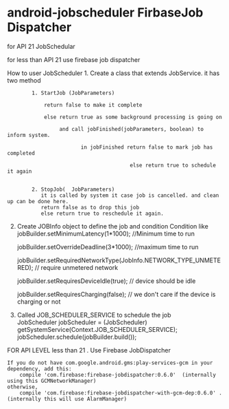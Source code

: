 # android-jobscheduler FirbaseJob Dispatcher

for API 21 JobSchedular

for less than API 21 use firebase job dispatcher

How to user JobScheduler
    1. Create a class that extends JobService.
        it has two method 
            
            1. StartJob (JobParameters)
                
                return false to make it complete
                
                else return true as some background processing is going on
                
                     and call jobFinished(jobParameters, boolean) to inform system.
                     
                            in jobFinished return false to mark job has completed
                            
                                            else return true to schedule it again
                                            
                                            
            2. StopJob(  JobParameters)
               it is called by system it case job is cancelled. and clean up can be done here.
               return false as to drop this job
               else return true to reschedule it again.
  2. Create JOBInfo object to define the job and condition
        Condition like 
        jobBuilder.setMinimumLatency(1*1000); //Minimum time to run
        
        jobBuilder.setOverrideDeadline(3*1000); //maximum time to run
        
        jobBuilder.setRequiredNetworkType(JobInfo.NETWORK_TYPE_UNMETERED); // require unmetered network
        
        jobBuilder.setRequiresDeviceIdle(true); // device should be idle
        
        jobBuilder.setRequiresCharging(false); // we don't care if the device is charging or not
        

  2.  Called JOB_SCHEDULER_SERVICE to schedule the job             
        JobScheduler jobScheduler = (JobScheduler) getSystemService(Context.JOB_SCHEDULER_SERVICE);
        jobScheduler.schedule(jobBuilder.build());
        
  FOR API LEVEL less than 21 . 
  Use Firebase JobDispatcher
  
    If you do not have com.google.android.gms:play-services-gcm in your dependency, add this:
        compile 'com.firebase:firebase-jobdispatcher:0.6.0'  (internally using this GCMNetworkManager)
    otherwise,
        compile 'com.firebase:firebase-jobdispatcher-with-gcm-dep:0.6.0' . (internally this will use AlarmManager)
